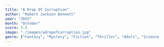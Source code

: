 ```yaml
---
title: "A Drop Of Corruption"
author: "Robert Jackson Bennett"
year: "2025"
month: "October"
score: 3.5
image: "./images/adropofcorruption.jpg"
genre: ["Fantasy", "Mystery", "Fiction", "Thriller", "Adult", "Science Fiction", "Crime", "Queer"]
---
```

